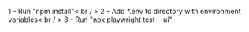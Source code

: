 1 - Run "npm install"< br / >
2 - Add *.env to directory with environment variables< br / >
3 - Run "npx playwright test --ui"
